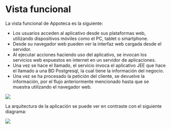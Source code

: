 # Vista funcional
La vista funcional de Appoteca es la siguiente:

- Los usuarios acceden al aplicativo desde sus plataformas web, utilizando dispositivos móviles como el PC, tablet o smartphone.
- Desde su navegador web pueden ver la interfaz web cargada desde el servidor.
- Al ejecutar acciones haciendo uso del aplicativo, se invocan los servicios web expuestos en internet en un servidor de aplicaciones.
- Una vez se hace el llamado, el servicio invoca el aplicativo JEE que hace el llamado a una BD Postgresql, la cual tiene la información del negocio.
- Una vez se ha procesado la petición del cliente, se devuelve la información, por el flujo anteriormente mencionado hasta que se muestra utilizando el navegador web.

![](https://cacoo.com/diagrams/yTIqH314RhQKEIQP-7C04A.png)

La arquitectura de la aplicación se puede ver en contraste con el siguiente diagrama:

![](https://cacoo.com/diagrams/B1gWEQjbmO8hfyDg-07195.png)